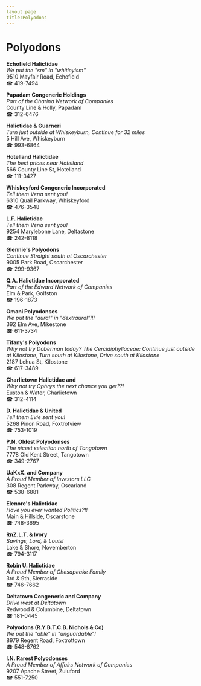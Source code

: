 ```yaml
---
layout:page
title:Polyodons
---
```

# Polyodons

**Echofield Halictidae**  
_We put the "sm" in "whitleyism"_  
9510 Mayfair Road, Echofield  
☎ 419-7494



**Papadam Congeneric Holdings**  
_Part of the Charina Network of Companies_  
County Line & Holly, Papadam  
☎ 312-6476



**Halictidae & Guarneri**  
_Turn just outside at Whiskeyburn, Continue for 32 miles_  
5 Hill Ave, Whiskeyburn  
☎ 993-6864



**Hotelland Halictidae**  
_The best prices near Hotelland_  
566 County Line St, Hotelland  
☎ 111-3427



**Whiskeyford Congeneric Incorporated**  
_Tell them Vena sent you!_  
6310 Quail Parkway, Whiskeyford  
☎ 476-3548



**L.F. Halictidae**  
_Tell them Vena sent you!_  
9254 Marylebone Lane, Deltastone  
☎ 242-8118



**Glennie's Polyodons**  
_Continue Straight south at Oscarchester_  
9005 Park Road, Oscarchester  
☎ 299-9367



**Q.A. Halictidae Incorporated**  
_Part of the Edward Network of Companies_  
Elm & Park, Golfston  
☎ 196-1873



**Omani Polyodonses**  
_We put the "aural" in "dextraural"!!!_  
392 Elm Ave, Mikestone  
☎ 611-3734



**Tifany's Polyodons**  
_Why not try Doberman today? 
The Cercidiphyllaceae: Continue just outside at Kilostone, Turn south at Kilostone, Drive south at Kilostone_  
2187 Lehua St, Kilostone  
☎ 617-3489



**Charlietown Halictidae and**  
_Why not try Ophrys the next chance you get??!_  
Euston & Water, Charlietown  
☎ 312-4114



**D. Halictidae & United**  
_Tell them Evie sent you!_  
5268 Pinon Road, Foxtrotview  
☎ 753-1019



**P.N. Oldest Polyodonses**  
_The nicest selection north of Tangotown_  
7778 Old Kent Street, Tangotown  
☎ 349-2767



**UaKxX. and Company**  
_A Proud Member of Investors LLC_  
308 Regent Parkway, Oscarland  
☎ 538-6881



**Elenore's Halictidae**  
_Have you ever wanted Politics?!!_  
Main & Hillside, Oscarstone  
☎ 748-3695



**RnZ.L.T. & Ivory**  
_Savings, Lord, & Louis!_  
Lake & Shore, Novemberton  
☎ 794-3117



**Robin U. Halictidae**  
_A Proud Member of Chesapeake Family_  
3rd & 9th, Sierraside  
☎ 746-7662



**Deltatown Congeneric and Company**  
_Drive west at Deltatown_  
Redwood & Columbine, Deltatown  
☎ 181-0445



**Polyodons (R.Y.B.T.C.B. Nichols & Co)**  
_We put the "able" in "unguardable"!_  
8979 Regent Road, Foxtrottown  
☎ 548-8762



**I.N. Rarest Polyodonses**  
_A Proud Member of Affairs Network of Companies_  
9207 Apache Street, Zuluford  
☎ 551-7250



